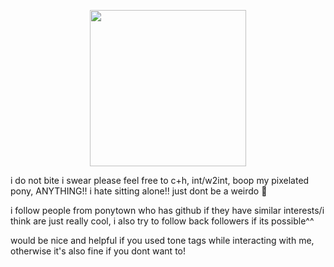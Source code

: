 <p align="center">
<img width="250" src="https://github.com/user-attachments/assets/4e682f04-1564-4c8d-ac35-21ac390a13ce">

i do not bite i swear please feel free to c+h, int/w2int, boop my pixelated pony, ANYTHING!! i hate sitting alone!! just dont be a weirdo 🥲

i follow people from ponytown who has github if they have similar interests/i think are just really cool, i also try to follow back followers if its possible^^

would be nice and helpful if you used tone tags while interacting with me, otherwise it's also fine if you dont want to!

</p>
